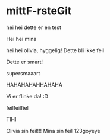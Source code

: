 # mittF-rsteGit
hei hei dette er en test

Hei hei mina 


hei hei olivia, hyggelig!
Dette bli ikke feil 

Dette er smart! 


supersmaaart 

HAHAHAHAHHAHAHA 

Vi er flinke da! :D 


feilfeilfiel

TIHI


Olivia sin feil!!! 
Mina sin feil 123goyeye


